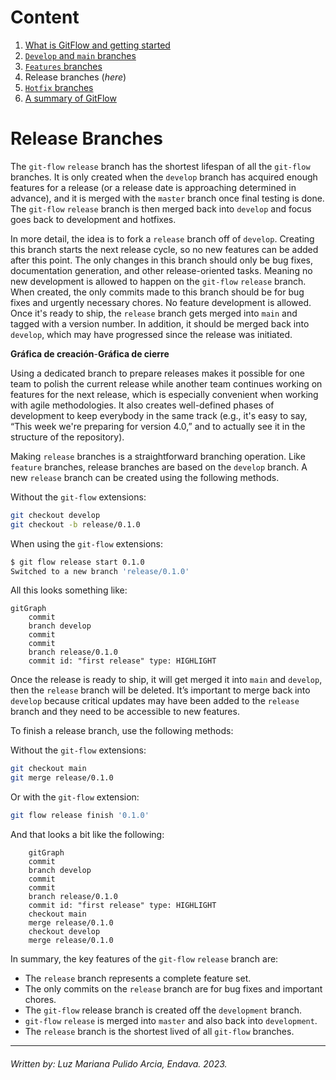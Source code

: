# **Content**

1. [What is GitFlow and getting started](./Intro%20to%20Git%20Flow.md)
2. [`Develop` and `main` branches](./)
3. [`Features` branches](./)
4. Release branches (_here_)
5. [`Hotfix` branches](./)
6. [A summary of GitFlow](./A%20Summary%20of%20Git%20Flow.md) 


# **Release Branches**

The `git-flow` `release` branch has the shortest lifespan of all the `git-flow` branches. It is only created when the `develop` branch has acquired enough features for a release (or a release date is approaching determined in advance), and it is merged with the `master` branch once final testing is done. The `git-flow` `release` branch is then merged back into `develop` and focus goes back to development and hotfixes.

In more detail, the idea is to fork a `release` branch off of `develop`. Creating this branch starts the next release cycle, so no new features can be added after this point. The only changes in this branch should only be bug fixes, documentation generation, and other release-oriented tasks. Meaning no new development is allowed to happen on the `git-flow` `release` branch. When created, the only commits made to this branch should be for bug fixes and urgently necessary chores. No feature development is allowed. Once it's ready to ship, the `release` branch gets merged into `main` and tagged with a version number. In addition, it should be merged back into `develop`, which may have progressed since the release was initiated.

**Gráfica de creación**-**Gráfica de cierre**

Using a dedicated branch to prepare releases makes it possible for one team to polish the current release while another team continues working on features for the next release, which is especially convenient when working with agile methodologies. It also creates well-defined phases of development to keep everybody in the same track (e.g., it's easy to say, “This week we're preparing for version 4.0,” and to actually see it in the structure of the repository).

Making `release` branches is a straightforward branching operation. Like `feature` branches, release branches are based on the `develop` branch. A new `release` branch can be created using the following methods.

Without the `git-flow` extensions:

```bash
git checkout develop
git checkout -b release/0.1.0
```

When using the `git-flow` extensions:

```bash
$ git flow release start 0.1.0
Switched to a new branch 'release/0.1.0'
```

All this looks something like:
```mermaid
gitGraph
    commit
    branch develop
    commit
    commit
    branch release/0.1.0
    commit id: "first release" type: HIGHLIGHT
```

Once the release is ready to ship, it will get merged it into `main` and `develop`, then the `release` branch will be deleted. It’s important to merge back into `develop` because critical updates may have been added to the `release` branch and they need to be accessible to new features.

To finish a release branch, use the following methods:

Without the `git-flow` extensions:

``` bash
git checkout main
git merge release/0.1.0
```

Or with the `git-flow` extension:
```bash
git flow release finish '0.1.0'
```

And that looks a bit like the following:
```mermaid
    gitGraph
    commit
    branch develop
    commit
    commit
    branch release/0.1.0
    commit id: "first release" type: HIGHLIGHT
    checkout main
    merge release/0.1.0
    checkout develop
    merge release/0.1.0
```
In summary, the key features of the `git-flow` `release` branch are:

- The `release` branch represents a complete feature set.
- The only commits on the `release` branch are for bug fixes and important chores.
- The `git-flow` release branch is created off the `development` branch.
- `git-flow` `release` is merged into `master` and also back into `development`.
- The `release` branch is the shortest lived of all `git-flow` branches.

----

###### Written by: Luz Mariana Pulido Arcia, Endava. 2023.